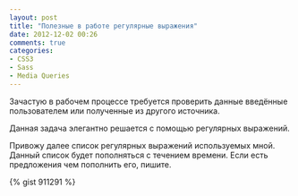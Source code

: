 ```yaml
---
layout: post
title: "Полезные в работе регулярные выражения"
date: 2012-12-02 00:26
comments: true
categories:
- CSS3
- Sass
- Media Queries
---
```

Зачастую в рабочем процессе требуется проверить данные введённые пользователем или полученные из другого источника.

Данная задача элегантно решается с помощью регулярных выражений.

Привожу далее список регулярных выражений используемых мной. Данный список будет пополняться с течением времени. Если есть предложения чем пополнить его, пишите.

{% gist 911291 %}
